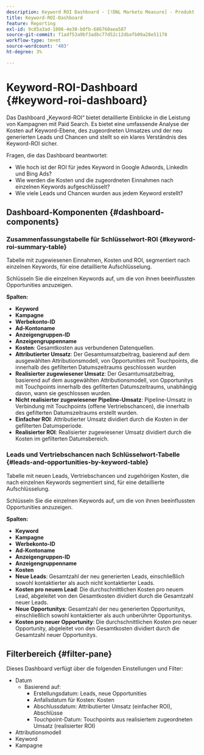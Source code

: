 ```yaml
---
description: Keyword ROI Dashboard - [!DNL Marketo Measure] - Produkt
title: Keyword-ROI-Dashboard
feature: Reporting
exl-id: 9c85a3ad-1806-4e30-b0fb-686760aea587
source-git-commit: f1adf53a9bf3adbc77d52c12dbafb09a28e51178
workflow-type: tm+mt
source-wordcount: '403'
ht-degree: 3%

---
```


# Keyword-ROI-Dashboard {#keyword-roi-dashboard}

Das Dashboard „Keyword-ROI“ bietet detaillierte Einblicke in die Leistung von Kampagnen mit Paid Search. Es bietet eine umfassende Analyse der Kosten auf Keyword-Ebene, des zugeordneten Umsatzes und der neu generierten Leads und Chancen und stellt so ein klares Verständnis des Keyword-ROI sicher.

Fragen, die das Dashboard beantwortet:

* Wie hoch ist der ROI für jedes Keyword in Google Adwords, LinkedIn und Bing Ads?
* Wie werden die Kosten und die zugeordneten Einnahmen nach einzelnen Keywords aufgeschlüsselt?
* Wie viele Leads und Chancen wurden aus jedem Keyword erstellt?

## Dashboard-Komponenten {#dashboard-components}

### Zusammenfassungstabelle für Schlüsselwort-ROI {#keyword-roi-summary-table}

Tabelle mit zugewiesenen Einnahmen, Kosten und ROI, segmentiert nach einzelnen Keywords, für eine detaillierte Aufschlüsselung.

Schlüsseln Sie die einzelnen Keywords auf, um die von ihnen beeinflussten Opportunities anzuzeigen.

**Spalten:**

* **Keyword**
* **Kampagne**
* **Werbekonto-ID**
* **Ad-Kontoname**
* **Anzeigengruppen-ID**
* **Anzeigengruppenname**
* **Kosten**: Gesamtkosten aus verbundenen Datenquellen.
* **Attributierter Umsatz**: Der Gesamtumsatzbeitrag, basierend auf dem ausgewählten Attributionsmodell, von Opportunities mit Touchpoints, die innerhalb des gefilterten Datumszeitraums geschlossen wurden
* **Realisierter zugewiesener Umsatz**: Der Gesamtumsatzbeitrag, basierend auf dem ausgewählten Attributionsmodell, von Opportunitys mit Touchpoints innerhalb des gefilterten Datumszeitraums, unabhängig davon, wann sie geschlossen wurden.
* **Nicht realisierter zugewiesener Pipeline-Umsatz**: Pipeline-Umsatz in Verbindung mit Touchpoints (offene Vertriebschancen), die innerhalb des gefilterten Datumszeitraums erstellt wurden.
* **Einfacher ROI**: Attributierter Umsatz dividiert durch die Kosten in der gefilterten Datumsperiode.
* **Realisierter ROI**: Realisierter zugewiesener Umsatz dividiert durch die Kosten im gefilterten Datumsbereich.

### Leads und Vertriebschancen nach Schlüsselwort-Tabelle {#leads-and-opportunities-by-keyword-table}

Tabelle mit neuen Leads, Vertriebschancen und zugehörigen Kosten, die nach einzelnen Keywords segmentiert sind, für eine detaillierte Aufschlüsselung.

Schlüsseln Sie die einzelnen Keywords auf, um die von ihnen beeinflussten Opportunities anzuzeigen.

**Spalten:**

* **Keyword**
* **Kampagne**
* **Werbekonto-ID**
* **Ad-Kontoname**
* **Anzeigengruppen-ID**
* **Anzeigengruppenname**
* **Kosten**
* **Neue Leads**: Gesamtzahl der neu generierten Leads, einschließlich sowohl kontaktierter als auch nicht kontaktierter Leads.
* **Kosten pro neuem Lead**: Die durchschnittlichen Kosten pro neuem Lead, abgeleitet von den Gesamtkosten dividiert durch die Gesamtzahl neuer Leads.
* **Neue Opportunitys**: Gesamtzahl der neu generierten Opportunitys, einschließlich sowohl kontaktierter als auch unberührter Opportunitys.
* **Kosten pro neuer Opportunity**: Die durchschnittlichen Kosten pro neuer Opportunity, abgeleitet von den Gesamtkosten dividiert durch die Gesamtzahl neuer Opportunitys.

## Filterbereich {#filter-pane}

Dieses Dashboard verfügt über die folgenden Einstellungen und Filter:

* Datum
   * Basierend auf:
      * Erstellungsdatum: Leads, neue Opportunities
      * Anfallsdatum für Kosten: Kosten
      * Abschlussdatum: Attributierter Umsatz (einfacher ROI), Abschlüsse
      * Touchpoint-Datum: Touchpoints aus realisiertem zugeordneten Umsatz (realisierter ROI)
* Attributionsmodell
* Keyword
* Kampagne
